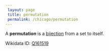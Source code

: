 ```yaml
---
 layout: page
 title: permutation
 permalink: /chicago/permutation
---
```

A **permutation** is a [bijection](https://mathgloss.github.io/MathGloss/bijective) from a set to itself.

Wikidata ID: [Q161519](https://www.wikidata.org/wiki/Q161519)